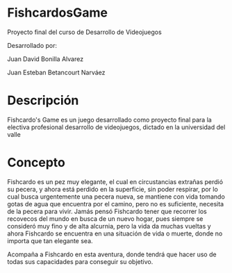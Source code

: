 # FishcardosGame
Proyecto final del curso de Desarrollo de Videojuegos

Desarrollado por: 

Juan David Bonilla Alvarez

Juan Esteban Betancourt Narváez


# Descripción


Fishcardo's Game es un juego desarrollado como proyecto final para la electiva profesional desarrollo de videojuegos, dictado en la universidad del valle

# Concepto

Fishcardo es un pez muy elegante, el cual en circustancias extrañas perdió su pecera, y ahora está perdido en la superficie, sin poder respirar, por lo cual busca urgentemente una pecera nueva,
se mantiene con vida tomando gotas de agua que encuentra por el camino, pero no es suficiente, necesita de la pecera para vivir. Jamás pensó Fishcardo tener que recorrer los recovecos del mundo en busca
de un nuevo hogar, pues siempre se consideró muy fino y de alta alcurnia, pero la vida da muchas vueltas y ahora Fishcardo se encuentra en una situación de vida o muerte, donde no importa que tan elegante sea.

Acompaña a Fishcardo en esta aventura, donde tendrá que hacer uso de todas sus capacidades para conseguir su objetivo.